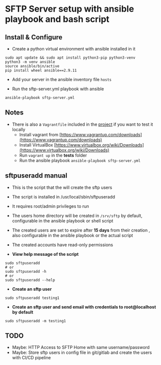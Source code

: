 # SFTP Server setup with ansible playbook and bash script

## Install & Configure

- Create a python virtual environment with ansible installed in it

```shell
sudo apt update && sudo apt install python3-pip python3-venv
python3 -m venv ansible
source ansible/bin/active
pip install wheel ansible==2.9.11
```

- Add your server in the ansible inventory file `hosts`

- Run the sftp-server.yml playbook with ansible

```shell
ansible-playbook sftp-server.yml
```

## Notes

- There is also a `Vagrantfile` included in the [project](tests/Vagrantfile) if you want to test it locally
  - Install vagrant from [https://www.vagrantup.com/downloads](https://www.vagrantup.com/downloads)
  - Install VirtualBox [https://www.virtualbox.org/wiki/Downloads](https://www.virtualbox.org/wiki/Downloads)
  - Run `vagrant up` in the **tests** folder
  - Run the ansible playbook `ansible-playbook sftp-server.yml`

## sftpuseradd manual

- This is the script that the will create the sftp users
- The script is installed in /usr/local/sbin/sftpuseradd
- It requires root/admin privileges to run
- The users home directory will be created in `/srv/sftp` by default,  configurable in the ansible playbook or shell script
- The created users are set to expire after **15 days** from their creation , also configurable in the ansible playbook or the actual script
- The created accounts have read-only permissions

- **View help message of the script**

```shell
sudo sftpuseradd
# or
sudo sftpuseradd -h
# or
sudo sftpuseradd --help
```

- **Create an sftp user**

```shell
sudo sftpuseradd testing1
```

- **Create an sftp user and send email with credentials to root@localhost by default**

```shell
sudo sftpuseradd -m testing1
```

## TODO

- Maybe: HTTP Access to SFTP Home with same username/password
- Maybe: Store sftp users in config file in git/gitlab and create the users with CI/CD pipeline
